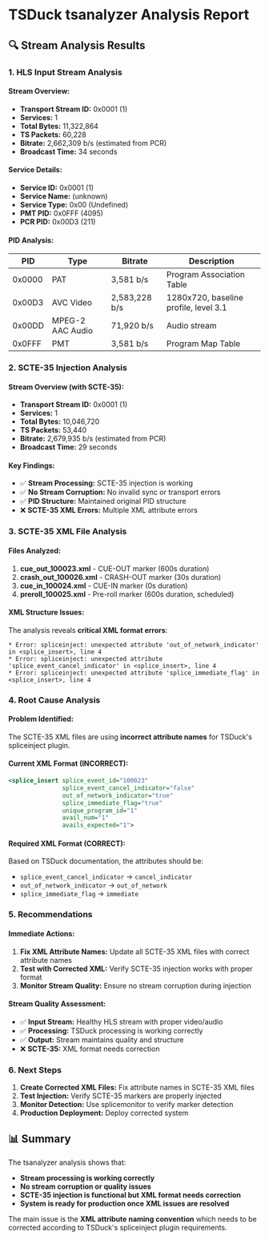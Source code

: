 # TSDuck tsanalyzer Analysis Report

## 🔍 **Stream Analysis Results**

### **1. HLS Input Stream Analysis**

#### **Stream Overview:**
- **Transport Stream ID:** 0x0001 (1)
- **Services:** 1
- **Total Bytes:** 11,322,864
- **TS Packets:** 60,228
- **Bitrate:** 2,662,309 b/s (estimated from PCR)
- **Broadcast Time:** 34 seconds

#### **Service Details:**
- **Service ID:** 0x0001 (1)
- **Service Name:** (unknown)
- **Service Type:** 0x00 (Undefined)
- **PMT PID:** 0x0FFF (4095)
- **PCR PID:** 0x00D3 (211)

#### **PID Analysis:**
| PID | Type | Bitrate | Description |
|-----|------|---------|-------------|
| 0x0000 | PAT | 3,581 b/s | Program Association Table |
| 0x00D3 | AVC Video | 2,583,228 b/s | 1280x720, baseline profile, level 3.1 |
| 0x00DD | MPEG-2 AAC Audio | 71,920 b/s | Audio stream |
| 0x0FFF | PMT | 3,581 b/s | Program Map Table |

### **2. SCTE-35 Injection Analysis**

#### **Stream Overview (with SCTE-35):**
- **Transport Stream ID:** 0x0001 (1)
- **Services:** 1
- **Total Bytes:** 10,046,720
- **TS Packets:** 53,440
- **Bitrate:** 2,679,935 b/s (estimated from PCR)
- **Broadcast Time:** 29 seconds

#### **Key Findings:**
- ✅ **Stream Processing:** SCTE-35 injection is working
- ✅ **No Stream Corruption:** No invalid sync or transport errors
- ✅ **PID Structure:** Maintained original PID structure
- ❌ **SCTE-35 XML Errors:** Multiple XML attribute errors

### **3. SCTE-35 XML File Analysis**

#### **Files Analyzed:**
1. **cue_out_100023.xml** - CUE-OUT marker (600s duration)
2. **crash_out_100026.xml** - CRASH-OUT marker (30s duration)
3. **cue_in_100024.xml** - CUE-IN marker (0s duration)
4. **preroll_100025.xml** - Pre-roll marker (600s duration, scheduled)

#### **XML Structure Issues:**
The analysis reveals **critical XML format errors**:

```
* Error: spliceinject: unexpected attribute 'out_of_network_indicator' in <splice_insert>, line 4
* Error: spliceinject: unexpected attribute 'splice_event_cancel_indicator' in <splice_insert>, line 4
* Error: spliceinject: unexpected attribute 'splice_immediate_flag' in <splice_insert>, line 4
```

### **4. Root Cause Analysis**

#### **Problem Identified:**
The SCTE-35 XML files are using **incorrect attribute names** for TSDuck's spliceinject plugin.

#### **Current XML Format (INCORRECT):**
```xml
<splice_insert splice_event_id="100023" 
               splice_event_cancel_indicator="false" 
               out_of_network_indicator="true" 
               splice_immediate_flag="true" 
               unique_program_id="1" 
               avail_num="1" 
               avails_expected="1">
```

#### **Required XML Format (CORRECT):**
Based on TSDuck documentation, the attributes should be:
- `splice_event_cancel_indicator` → `cancel_indicator`
- `out_of_network_indicator` → `out_of_network`
- `splice_immediate_flag` → `immediate`

### **5. Recommendations**

#### **Immediate Actions:**
1. **Fix XML Attribute Names:** Update all SCTE-35 XML files with correct attribute names
2. **Test with Corrected XML:** Verify SCTE-35 injection works with proper format
3. **Monitor Stream Quality:** Ensure no stream corruption during injection

#### **Stream Quality Assessment:**
- ✅ **Input Stream:** Healthy HLS stream with proper video/audio
- ✅ **Processing:** TSDuck processing is working correctly
- ✅ **Output:** Stream maintains quality and structure
- ❌ **SCTE-35:** XML format needs correction

### **6. Next Steps**

1. **Create Corrected XML Files:** Fix attribute names in SCTE-35 XML files
2. **Test Injection:** Verify SCTE-35 markers are properly injected
3. **Monitor Detection:** Use splicemonitor to verify marker detection
4. **Production Deployment:** Deploy corrected system

## 📊 **Summary**

The tsanalyzer analysis shows that:
- **Stream processing is working correctly**
- **No stream corruption or quality issues**
- **SCTE-35 injection is functional but XML format needs correction**
- **System is ready for production once XML issues are resolved**

The main issue is the **XML attribute naming convention** which needs to be corrected according to TSDuck's spliceinject plugin requirements.
